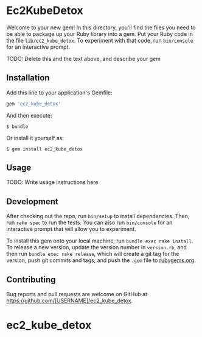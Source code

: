 # Ec2KubeDetox

Welcome to your new gem! In this directory, you'll find the files you need to be able to package up your Ruby library into a gem. Put your Ruby code in the file `lib/ec2_kube_detox`. To experiment with that code, run `bin/console` for an interactive prompt.

TODO: Delete this and the text above, and describe your gem

## Installation

Add this line to your application's Gemfile:

```ruby
gem 'ec2_kube_detox'
```

And then execute:

    $ bundle

Or install it yourself as:

    $ gem install ec2_kube_detox

## Usage

TODO: Write usage instructions here

## Development

After checking out the repo, run `bin/setup` to install dependencies. Then, run `rake spec` to run the tests. You can also run `bin/console` for an interactive prompt that will allow you to experiment.

To install this gem onto your local machine, run `bundle exec rake install`. To release a new version, update the version number in `version.rb`, and then run `bundle exec rake release`, which will create a git tag for the version, push git commits and tags, and push the `.gem` file to [rubygems.org](https://rubygems.org).

## Contributing

Bug reports and pull requests are welcome on GitHub at https://github.com/[USERNAME]/ec2_kube_detox.
# ec2_kube_detox
